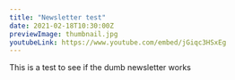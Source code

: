 ```yaml
---
title: "Newsletter test"
date: 2021-02-18T10:30:00Z
previewImage: thumbnail.jpg
youtubeLink: https://www.youtube.com/embed/jGiqc3HSxEg
---
```


This is a test to see if the dumb newsletter works
